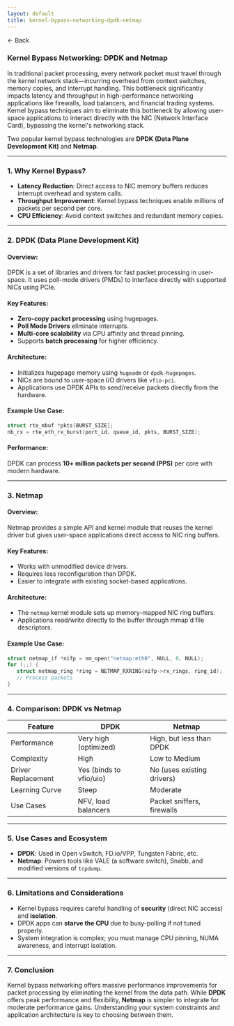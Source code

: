 ```yaml
---
layout: default
title: kernel-bypass-networking-dpdk-netmap
---
```


<a href="https://anish7600.github.io/technical-writeups" style="text-decoration: none;">← Back</a>


### Kernel Bypass Networking: DPDK and Netmap

In traditional packet processing, every network packet must travel through the kernel network stack—incurring overhead from context switches, memory copies, and interrupt handling. This bottleneck significantly impacts latency and throughput in high-performance networking applications like firewalls, load balancers, and financial trading systems. Kernel bypass techniques aim to eliminate this bottleneck by allowing user-space applications to interact directly with the NIC (Network Interface Card), bypassing the kernel's networking stack.

Two popular kernel bypass technologies are **DPDK (Data Plane Development Kit)** and **Netmap**.

---

### 1. **Why Kernel Bypass?**

* **Latency Reduction**: Direct access to NIC memory buffers reduces interrupt overhead and system calls.
* **Throughput Improvement**: Kernel bypass techniques enable millions of packets per second per core.
* **CPU Efficiency**: Avoid context switches and redundant memory copies.

---

### 2. **DPDK (Data Plane Development Kit)**

#### Overview:

DPDK is a set of libraries and drivers for fast packet processing in user-space. It uses poll-mode drivers (PMDs) to interface directly with supported NICs using PCIe.

#### Key Features:

* **Zero-copy packet processing** using hugepages.
* **Poll Mode Drivers** eliminate interrupts.
* **Multi-core scalability** via CPU affinity and thread pinning.
* Supports **batch processing** for higher efficiency.

#### Architecture:

* Initializes hugepage memory using `hugeadm` or `dpdk-hugepages`.
* NICs are bound to user-space I/O drivers like `vfio-pci`.
* Applications use DPDK APIs to send/receive packets directly from the hardware.

#### Example Use Case:

```c
struct rte_mbuf *pkts[BURST_SIZE];
nb_rx = rte_eth_rx_burst(port_id, queue_id, pkts, BURST_SIZE);
```

#### Performance:

DPDK can process **10+ million packets per second (PPS)** per core with modern hardware.

---

### 3. **Netmap**

#### Overview:

Netmap provides a simple API and kernel module that reuses the kernel driver but gives user-space applications direct access to NIC ring buffers.

#### Key Features:

* Works with unmodified device drivers.
* Requires less reconfiguration than DPDK.
* Easier to integrate with existing socket-based applications.

#### Architecture:

* The `netmap` kernel module sets up memory-mapped NIC ring buffers.
* Applications read/write directly to the buffer through mmap'd file descriptors.

#### Example Use Case:

```c
struct netmap_if *nifp = nm_open("netmap:eth0", NULL, 0, NULL);
for (;;) {
   struct netmap_ring *ring = NETMAP_RXRING(nifp->rx_rings, ring_id);
   // Process packets
}
```

---

### 4. **Comparison: DPDK vs Netmap**

| Feature            | DPDK                    | Netmap                     |
| ------------------ | ----------------------- | -------------------------- |
| Performance        | Very high (optimized)   | High, but less than DPDK   |
| Complexity         | High                    | Low to Medium              |
| Driver Replacement | Yes (binds to vfio/uio) | No (uses existing drivers) |
| Learning Curve     | Steep                   | Moderate                   |
| Use Cases          | NFV, load balancers     | Packet sniffers, firewalls |

---

### 5. **Use Cases and Ecosystem**

* **DPDK**: Used in Open vSwitch, FD.io/VPP, Tungsten Fabric, etc.
* **Netmap**: Powers tools like VALE (a software switch), Snabb, and modified versions of `tcpdump`.

---

### 6. **Limitations and Considerations**

* Kernel bypass requires careful handling of **security** (direct NIC access) and **isolation**.
* DPDK apps can **starve the CPU** due to busy-polling if not tuned properly.
* System integration is complex; you must manage CPU pinning, NUMA awareness, and interrupt isolation.

---

### 7. **Conclusion**

Kernel bypass networking offers massive performance improvements for packet processing by eliminating the kernel from the data path. While **DPDK** offers peak performance and flexibility, **Netmap** is simpler to integrate for moderate performance gains. Understanding your system constraints and application architecture is key to choosing between them.
